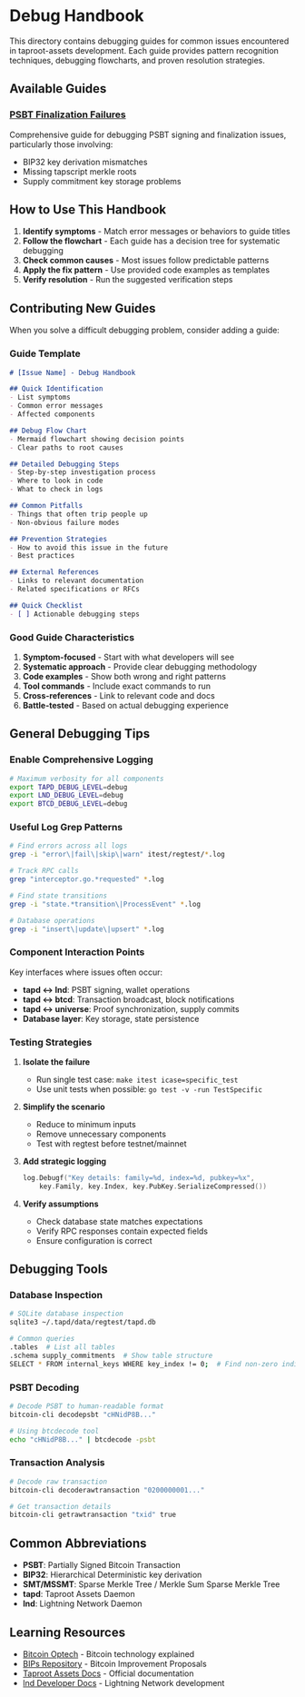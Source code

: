# Debug Handbook

This directory contains debugging guides for common issues encountered in taproot-assets development. Each guide provides pattern recognition techniques, debugging flowcharts, and proven resolution strategies.

## Available Guides

### [PSBT Finalization Failures](./psbt-finalization-failures.md)
Comprehensive guide for debugging PSBT signing and finalization issues, particularly those involving:
- BIP32 key derivation mismatches
- Missing tapscript merkle roots
- Supply commitment key storage problems

## How to Use This Handbook

1. **Identify symptoms** - Match error messages or behaviors to guide titles
2. **Follow the flowchart** - Each guide has a decision tree for systematic debugging
3. **Check common causes** - Most issues follow predictable patterns
4. **Apply the fix pattern** - Use provided code examples as templates
5. **Verify resolution** - Run the suggested verification steps

## Contributing New Guides

When you solve a difficult debugging problem, consider adding a guide:

### Guide Template

```markdown
# [Issue Name] - Debug Handbook

## Quick Identification
- List symptoms
- Common error messages
- Affected components

## Debug Flow Chart
- Mermaid flowchart showing decision points
- Clear paths to root causes

## Detailed Debugging Steps
- Step-by-step investigation process
- Where to look in code
- What to check in logs

## Common Pitfalls
- Things that often trip people up
- Non-obvious failure modes

## Prevention Strategies
- How to avoid this issue in the future
- Best practices

## External References
- Links to relevant documentation
- Related specifications or RFCs

## Quick Checklist
- [ ] Actionable debugging steps
```

### Good Guide Characteristics

1. **Symptom-focused** - Start with what developers will see
2. **Systematic approach** - Provide clear debugging methodology
3. **Code examples** - Show both wrong and right patterns
4. **Tool commands** - Include exact commands to run
5. **Cross-references** - Link to relevant code and docs
6. **Battle-tested** - Based on actual debugging experience

## General Debugging Tips

### Enable Comprehensive Logging
```bash
# Maximum verbosity for all components
export TAPD_DEBUG_LEVEL=debug
export LND_DEBUG_LEVEL=debug
export BTCD_DEBUG_LEVEL=debug
```

### Useful Log Grep Patterns
```bash
# Find errors across all logs
grep -i "error\|fail\|skip\|warn" itest/regtest/*.log

# Track RPC calls
grep "interceptor.go.*requested" *.log

# Find state transitions
grep -i "state.*transition\|ProcessEvent" *.log

# Database operations
grep -i "insert\|update\|upsert" *.log
```

### Component Interaction Points

Key interfaces where issues often occur:
- **tapd ↔ lnd**: PSBT signing, wallet operations
- **tapd ↔ btcd**: Transaction broadcast, block notifications
- **tapd ↔ universe**: Proof synchronization, supply commits
- **Database layer**: Key storage, state persistence

### Testing Strategies

1. **Isolate the failure**
   - Run single test case: `make itest icase=specific_test`
   - Use unit tests when possible: `go test -v -run TestSpecific`

2. **Simplify the scenario**
   - Reduce to minimum inputs
   - Remove unnecessary components
   - Test with regtest before testnet/mainnet

3. **Add strategic logging**
   ```go
   log.Debugf("Key details: family=%d, index=%d, pubkey=%x", 
       key.Family, key.Index, key.PubKey.SerializeCompressed())
   ```

4. **Verify assumptions**
   - Check database state matches expectations
   - Verify RPC responses contain expected fields
   - Ensure configuration is correct

## Debugging Tools

### Database Inspection
```bash
# SQLite database inspection
sqlite3 ~/.tapd/data/regtest/tapd.db

# Common queries
.tables  # List all tables
.schema supply_commitments  # Show table structure
SELECT * FROM internal_keys WHERE key_index != 0;  # Find non-zero indices
```

### PSBT Decoding
```bash
# Decode PSBT to human-readable format
bitcoin-cli decodepsbt "cHNidP8B..."

# Using btcdecode tool
echo "cHNidP8B..." | btcdecode -psbt
```

### Transaction Analysis
```bash
# Decode raw transaction
bitcoin-cli decoderawtransaction "0200000001..."

# Get transaction details
bitcoin-cli getrawtransaction "txid" true
```

## Common Abbreviations

- **PSBT**: Partially Signed Bitcoin Transaction
- **BIP32**: Hierarchical Deterministic key derivation
- **SMT/MSSMT**: Sparse Merkle Tree / Merkle Sum Sparse Merkle Tree
- **tapd**: Taproot Assets Daemon
- **lnd**: Lightning Network Daemon

## Learning Resources

- [Bitcoin Optech](https://bitcoinops.org/) - Bitcoin technology explained
- [BIPs Repository](https://github.com/bitcoin/bips) - Bitcoin Improvement Proposals
- [Taproot Assets Docs](https://docs.lightning.engineering/the-lightning-network/taproot-assets) - Official documentation
- [lnd Developer Docs](https://dev.lightning.community/) - Lightning Network development